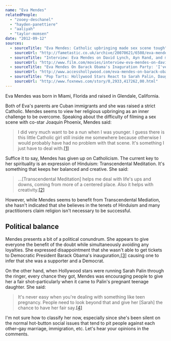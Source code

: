 ```yaml
---
name: "Eva Mendes"
relatedPeople:
  - "zooey-deschanel"
  - "hayden-panettiere"
  - "aaliyah"
  - "taylor-momsen"
date: "2012-09-12"
sources:
  - sourceTitle: "Eva Mendes: Catholic upbringing made sex scene tough"
    sourceUrl: "http://fametastic.co.uk/archive/20070621/6508/eva-mendes-catholic-upbringing-made-sex-scene-tough/"
  - sourceTitle: "Interview: Eva Mendes on David Lynch, Ayn Rand, and making it in Los Angele"
    sourceUrl: "http://www.film.com/movies/interview-eva-mendes-on-david-lynch-ayn-rand-and-making-it-in-los-angeles"
  - sourceTitle: "Eva Mendes On Barack Obama's Inaguration Party: 'I've Been Shut Down.'"
    sourceUrl: "http://www.accesshollywood.com/eva-mendes-on-barack-obamas-inaguration-party-ive-been-shut-down_article_12665"
  - sourceTitle: "Pop Tarts: Hollywood Stars React to Sarah Palin, Daughter's Pregnancy"
    sourceUrl: "http://www.foxnews.com/story/0,2933,417262,00.html"
---
```


Eva Mendes was born in Miami, Florida and raised in Glendale, California.

Both of Eva's parents are Cuban immigrants and she was raised a strict Catholic. Mendes seems to view her religious upbringing as an inner challenge to be overcome. Speaking about the difficulty of filming a sex scene with co-star Joaquin Phoenix, Mendes said:

>I did very much want to be a nun when I was younger. I guess there is this little Catholic girl still inside me somewhere because otherwise I would probably have had no problem with that scene. It's something I just have to deal with.<a class="source-citation" href="http://fametastic.co.uk/archive/20070621/6508/eva-mendes-catholic-upbringing-made-sex-scene-tough/" title="Eva Mendes: Catholic upbringing made sex scene tough">[1]</a>

Suffice it to say, Mendes has given up on Catholicism. The current key to her spirituality is an expression of Hinduism: Transcendental Meditation. It's something that keeps her balanced and creative. She said:

>…[Transcendental Meditation] helps me deal with life's ups and downs, coming from more of a centered place. Also it helps with creativity.<a class="source-citation" href="http://www.film.com/movies/interview-eva-mendes-on-david-lynch-ayn-rand-and-making-it-in-los-angeles" title="Interview: Eva Mendes on David Lynch, Ayn Rand, and making it in Los Angele">[2]</a>

However, while Mendes seems to benefit from Transcendental Mediation, she hasn't indicated that she believes in the tenets of Hinduism and many practitioners claim religion isn't necessary to be successful.


## Political balance

Mendes presents a bit of a political conundrum. She appears to give everyone the benefit of the doubt while simultaneously avoiding any loyalties. She expressed disappointment that she wasn't able to get tickets to Democratic President Barack Obama's inauguration,<a class="source-citation" href="http://www.accesshollywood.com/eva-mendes-on-barack-obamas-inaguration-party-ive-been-shut-down_article_12665" title="Eva Mendes On Barack Obama&apos;s Inaguration Party: &apos;I&apos;ve Been Shut Down.&apos;">[3]</a> causing one to infer that she was a supporter and a Democrat.

On the other hand, when Hollywood stars were running Sarah Palin through the ringer, every chance they got, Mendes was encouraging people to give her a fair shot–particularly when it came to Palin's pregnant teenage daughter. She said:

>It's never easy when you're dealing with something like teen pregnancy. People need to look beyond that and give her [Sarah] the chance to have her fair say.<a class="source-citation" href="http://www.foxnews.com/story/0,2933,417262,00.html" title="Pop Tarts: Hollywood Stars React to Sarah Palin, Daughter&apos;s Pregnancy">[4]</a>

I'm not sure how to classify her now, especially since she's been silent on the normal hot-button social issues that tend to pit people against each other–gay marriage, immigration, etc. Let's hear your opinions in the comments.